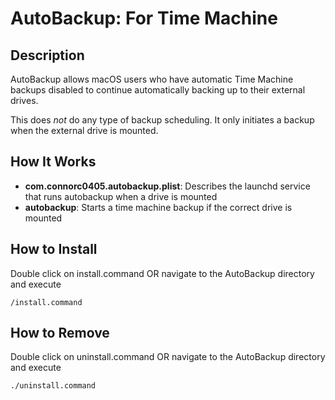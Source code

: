 # AutoBackup: For Time Machine

## Description
AutoBackup allows macOS users who have automatic Time Machine backups disabled to continue automatically backing up to their external drives.

This does *not* do any type of backup scheduling.  It only initiates a backup when the external drive is mounted.

## How It Works
- **com.connorc0405.autobackup.plist**: Describes the launchd service that runs autobackup when a drive is mounted
- **autobackup**: Starts a time machine backup if the correct drive is mounted

## How to Install

Double click on install.command OR navigate to the AutoBackup directory and execute
```
/install.command
```

## How to Remove

Double click on uninstall.command OR navigate to the AutoBackup directory and execute
```
./uninstall.command
```